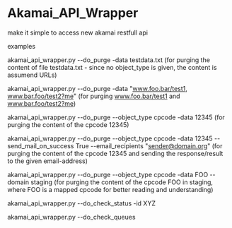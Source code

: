 Akamai_API_Wrapper
==================

make it simple to access new akamai restfull api

examples

akamai_api_wrapper.py --do_purge -data testdata.txt (for purging the content of file testdata.txt - since no object_type is given, the content is assumend URLs)

akamai_api_wrapper.py --do_purge -data "www.foo.bar/test1, www.bar.foo/test2?me" (for purging www.foo.bar/test1 and www.bar.foo/test2?me)

akamai_api_wrapper.py --do_purge --object_type cpcode -data 12345 (for purging the content of the cpcode 12345)

akamai_api_wrapper.py --do_purge --object_type cpcode -data 12345 --send_mail_on_success True --email_recipients "sender@domain.org" (for purging the content of the cpcode 12345 and sending the response/result to the given email-address)

akamai_api_wrapper.py --do_purge --object_type cpcode -data FOO --domain staging (for purging the content of the cpcode FOO in staging, where FOO is a mapped cpcode for better reading and understanding)

akamai_api_wrapper.py --do_check_status -id XYZ

akamai_api_wrapper.py --do_check_queues
